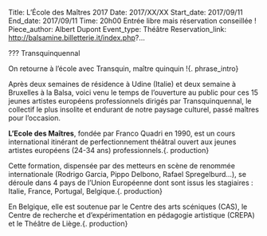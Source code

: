 Title: L’École des Maîtres 2017
Date: 2017/XX/XX
Start_date: 2017/09/11
End_date: 2017/09/11
Time: 20h00 Entrée libre mais réservation conseillée !
Piece_author: Albert Dupont
Event_type: Théâtre
Reservation_link: http://balsamine.billetterie.it/index.php?...
 
??? Transquinquennal 

On retourne à l’école avec Transquin, maître quinquin !{. phrase_intro}

Après deux semaines de résidence à Udine (Italie) et deux semaine à Bruxelles à  la Balsa, voici venu le temps de l’ouverture au public pour ces 15 jeunes artistes européens professionnels dirigés par Transquinquennal, le collectif le plus insolite et endurant de notre paysage culturel, passé maîtres pour l’occasion. 

**L’Ecole des Maîtres**, fondée par Franco Quadri en 1990, est un cours international itinérant de perfectionnement théâtral ouvert aux jeunes artistes européens (24-34 ans) professionnels.{. production}

Cette formation, dispensée par des metteurs en scène de renommée internationale (Rodrigo Garcia, Pippo Delbono, Rafael Spregelburd…), se déroule dans 4 pays de l’Union Européenne dont sont issus les stagiaires : Italie, France, Portugal, Belgique.{. production}

En Belgique, elle est soutenue par le Centre des arts scéniques (CAS), le Centre de recherche et d’expérimentation en pédagogie artistique (CREPA) et le Théâtre de Liège.{. production}
